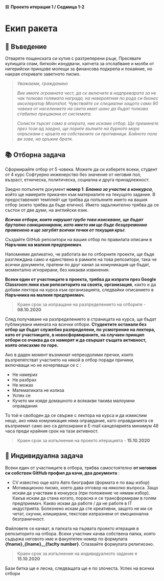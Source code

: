 🟥 **Проекто итерация 1 / Седмица 1-2**
# Екип ракета

## 🚀 Въведение

Отваряте пощенската си кутия с разтреперени ръце, Пресявате купищата спам, биткойн изнудвачи, хапчета за отслабване и молби от нигерийски принцове молещи за финансова подкрепа и покаяние, но накрая откривате заветното писмо.

>*Уважаеми, гражданино*
>
>*Вие имате огромната чест, да се включите в надпреварата за не чак толкова голямата награда, на невероятния по рода си бизнес акселератор Moonshot. Чувствайте се специални защото само 90 човека от населението на света имат шанс да бъдат толкова стабилно прецакани от системата.* 
>
>*Солисти търсят само в операта, ние искаме отбор. Ще преминете през този ад заедно, ще порите вълните на бурното море опръскани с кръвта на собствените си противници. Бойното поле ви зове, на оръжие братя.*

## 📚 Отборна задача

Сформирайте отбор от 5 човека. Можете да си изберете всеки, студент от 4 курс Софтуерно инженерство без значение от неговия пол, възраст, етническа, политическа, социална и друга принадлежност. 

Заедно попълнете документ **номер 1**:  ***Бланка за участие в конкурса***, който ще намерите прикачен към материалите на текущото задание. В предоставеният темплейт ще трябва да попълните името на вашия отбор (което трябва да бъде епично). Името задължително трябва да се състои от две думи, на английски език. 

***Всички отбори, които нарушат грубо това изискване, ще бъдат брутално санкционирани, като името им ще бъде безцеремонно променено и ще загубят всички точки от текущия кръг.*** 

Създайте GitHub репозитори на вашия отбор по правилата описани в **Наръчник на малкия предприемач**.

Напомняме деликатно, че работата ви по отборните проекти, ще бъде разглеждана само и единствено в рамките на това репозитори, така че всички документи, пратени по друг канал за комуникация ще бъдат, моментално игнорирани, без никакви извинения. 

**Всеки един от участниците в проекта, трябва да изпрати през Google Classroom линк към репозиторито на своята, организация**, както и да добави лектора на курса към организацията, следвайки описанието в  **Наръчника на малкия предприемач.**

> Краен срок за изпращане на разпределението на отборите - **08.10.2020**

След получаване на разпределението в страницата на курса, ще бъдат публикувани имената на всички отбори. **Студентите останали без отбор ще бъдат служебно разпределени, по усмотрение на лектора, като от участниците, в новосформираните, на случаен принцип отбори се очаква да се намерят и да свършат същата активност, която описахме по горе.** 

Ако в даден момент възникнат непреодолими пречки, които възпрепятстват участието на някой в
отбор поради причини, включващи но не изчерпващи се с :
- Не намерих
- Не разбрах
- Не можах
- Математиката не излиза
- Успях се
- Кучето ми изяде домашното и всякакви такива малоумни оправдания

То той е свободен да се свърже с лектора на курса и да измислим нещо, ако няма комуникация няма оправдание, като оправданията се възприемат само ако са депозирани в E-mail канцеларията минимум 48 часа преди крайния срок на тази активност.

> Краен срок за изпълнение на проекто итерацията - **15.10.2020**

## 📘 Индивидуална задача

Всеки един от участниците в отбора, трябва самостоятелно **от неговия си собствен GitHub профил да качи, два документа** :
- CV известно още като Авто биография (формата е по ваш избор)
- Мотивационно писмо, което дава отговор на няколко въпроса. Защо искам да участвам в конкурса (при положение че нямам избор). Какъв искам да стана когато, порасна и се трансформирам в голям предприемач. Какво искам да работя / да не работя в IT индустрията. Болезнено искам да сте креативни, защото не ми се четат, скучни, клиширани, текстове изпразнени от емоционална безграничност.

Файловете се качват, в папката на първата проекто итерация в репозиторито на отбора. Всеки участник качва собствена папка, която съдържа неговото име и факултетен номер по формулата **{fname}_{lname}__{faclty number}**. Спазвайте формулата религиозно.

> Краен срок за изпълнение на индивидуалното задание е **15.10.2020**

Бази битка ще е лесна, следващата ще е по злочеста.
Успех на всички отбори
